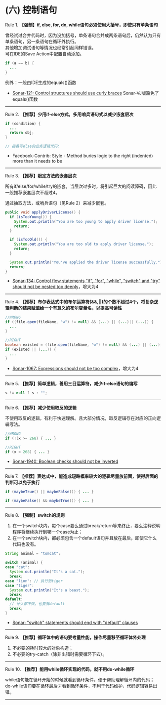 # (六) 控制语句

Rule 1. **【强制】if, else, for, do, while语句必须使用大括号，即使只有单条语句**

曾经试过合并代码时，因为没加括号，单条语句合并成两条语句后，仍然认为只有单条语句，另一条语句在循环外执行。  
其他增加调试语句等情况也经常引起同样错误。  
可在IDE的Save Action中配置自动添加。

```java
if (a == b) {
  ...
}
```

例外：一般由IDE生成的equals()函数

* [Sonar-121: Control structures should use curly braces](https://rules.sonarsource.com/java/RSPEC-121) Sonar-VJ版豁免了equals()函数

----

Rule 2. **【推荐】少用if-else方式，多用哨兵语句式以减少嵌套层次**

```java
if (condition) {
  ...
  return obj;
}

// 接着写else的业务逻辑代码;
```

* Facebook-Contrib: Style - Method buries logic to the right (indented) more than it needs to be

----

Rule 3. **【推荐】限定方法的嵌套层次**

所有if/else/for/while/try的嵌套，当层次过多时，将引起巨大的阅读障碍，因此一般推荐嵌套层次不超过4。  

通过抽取方法，或哨兵语句（见Rule 2）来减少嵌套。

```java
public void applyDriverLicense() {
  if (isTooYoung()) {
    System.out.println("You are too young to apply driver license.");
    return;
  }

  if (isTooOld()) {
    System.out.println("You are too old to apply driver license.");
    return;
  }

  System.out.println("You've applied the driver license successfully.");
  return;
}
```

* [Sonar-134: Control flow statements "if", "for", "while", "switch" and "try" should not be nested too deeply](https://rules.sonarsource.com/java/RSPEC-134)，增大为4

----

Rule 4. **【推荐】布尔表达式中的布尔运算符(&&,||)的个数不超过4个，将复杂逻辑判断的结果赋值给一个有意义的布尔变量名，以提高可读性**

```java
//WRONG
if ((file.open(fileName, "w") != null) && (...) || (...)|| (...)) {
  ...
}

//RIGHT
boolean existed = (file.open(fileName, "w") != null) && (...) || (...);
if (existed || (...)) {
  ...
}
```

* [Sonar-1067: Expressions should not be too complex](https://rules.sonarsource.com/java/RSPEC-1067)，增大为4

----

Rule 5. **【推荐】简单逻辑，善用三目运算符，减少if-else语句的编写**

```java
s != null ? s : "";
```

----

Rule 6. **【推荐】减少使用取反的逻辑**

不使用取反的逻辑，有利于快速理解。且大部分情况，取反逻辑存在对应的正向逻辑写法。

```java
//WRONG
if (!(x >= 268) { ... }

//RIGHT
if (x < 268) { ... }
```

* [Sonar-1940: Boolean checks should not be inverted](https://rules.sonarsource.com/java/RSPEC-1940)

----

Rule 7. **【推荐】表达式中，能造成短路概率较大的逻辑尽量放前面，使得后面的判断可以免于执行**

```java
if (maybeTrue() || maybeFalse()) { ... }

if (maybeFalse() && maybeTrue()) { ... }
```

----

Rule 8. **【强制】switch的规则**

1. 在一个switch块内，每个case要么通过break/return等来终止，要么注释说明程序将继续执行到哪一个case为止；
2. 在一个switch块内，都必须包含一个default语句并且放在最后，即使它什么代码也没有。

```java
String animal = "tomcat";

switch (animal) {
case "cat":
  System.out.println("It's a cat.");
  break;
case "lion": // 执行到tiger
case "tiger":
  System.out.println("It's a beast.");
  break;
default:
  // 什么都不做，也要有default
  break;
}
```

* [Sonar: "switch" statements should end with "default" clauses](https://rules.sonarsource.com/java/RSPEC-131)

----

Rule 9. **【推荐】循环体中的语句要考量性能，操作尽量移至循环体外处理**

1. 不必要的耗时较大的对象构造；
2. 不必要的try-catch（除非出错时需要循环下去）。

----

Rule 10. **【推荐】能用while循环实现的代码，就不用do-while循环**

while语句能在循环开始的时候就看到循环条件，便于帮助理解循环内的代码；  
do-while语句要在循环最后才看到循环条件，不利于代码维护，代码逻辑容易出错。

----